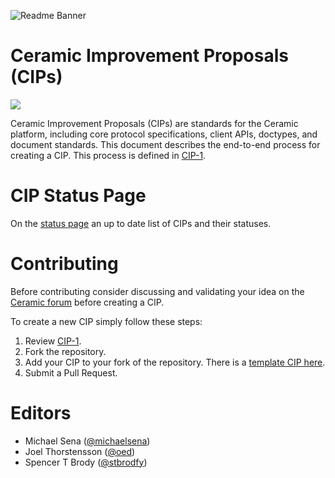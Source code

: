 ![Readme Banner](assets/general/readme-banner.png)
# Ceramic Improvement Proposals (CIPs)
[![](https://img.shields.io/badge/Chat%20on-Discord-orange.svg?style=flat)](https://discord.gg/5CZzG7V)

Ceramic Improvement Proposals (CIPs) are standards for the Ceramic platform, including core protocol specifications, client APIs, doctypes, and document standards. This document describes the end-to-end process for creating a CIP. This process is defined in [CIP-1](https://cips.ceramic.network/CIPs/cip-1).


# CIP Status Page
On the [status page](https://cips.ceramic.network) an up to date list of CIPs and their statuses.


# Contributing
Before contributing consider discussing and validating your idea on the [Ceramic forum](https://forum.ceramic.network/) before creating a CIP.

To create a new CIP simply follow these steps:

1. Review [CIP-1](https://cips.ceramic.network/CIPs/cip-1).
2. Fork the repository.
3. Add your CIP to your fork of the repository. There is a [template CIP here](https://github.com/ceramicnetwork/CIPs/blob/main/cip-template.md).
4. Submit a Pull Request.

# Editors
- Michael Sena ([@michaelsena](http://github.com/michaelsena))
- Joel Thorstensson ([@oed](http://github.com/oed))
- Spencer T Brody ([@stbrodfy](http://github.com/stbrody))

